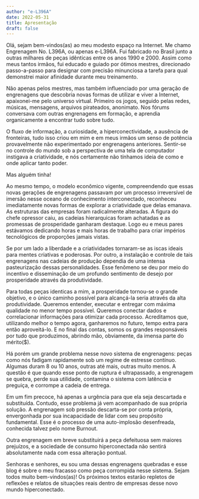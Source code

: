 ```yaml
---
author: "e-L396A"
date: 2022-05-31
title: Apresentação
draft: false
---
```


Olá, sejam bem-vindos(as) ao meu modesto espaço na Internet. Me chamo Engrenagem No. L396A, ou apenas e-L396A. Fui fabricado no Brasil junto a outras milhares de peças idênticas entre os anos 1990 e 2000.<!--more--> Assim como meus tantos irmãos, fui educado e guiado por ótimos mestres, direcionado passo-a-passo para designar com precisão minunciosa a tarefa para qual demonstrei maior afinidade durante meu treinamento.

Não apenas pelos mestres, mas também influenciado por uma geração de engrenagens que descobria novas formas de utilizar e viver a Internet, apaixonei-me pelo universo virtual. Primeiro os jogos, seguido pelas redes, músicas, mensagens, arquivos pirateados, anonimato. Nos fórums conversava com outras engrenagens em formação, e aprendia organicamente a encontrar tudo sobre tudo.

O fluxo de informação, a curiosidade, a hiperconectividade, a ausência de fronteiras, tudo isso criou em mim e em meus irmãos um senso de potência provavelmente não experimentado por engrenagens anteriores. Sentir-se no controle do mundo sob a perspectiva de uma tela de computador instigava a criatividade, e nós certamente não tínhamos ideia de como e onde aplicar tanto poder.

Mas alguém tinha!

Ao mesmo tempo, o modelo econômico vigente, compreendendo que essas novas gerações de engrenagens passavam por um processo irreversível de imersão nesse oceano de conhecimento interconectado, reconheceu imediatamente novas formas de explorar a criatividade que delas emanava. As estruturas das empresas foram radicalmente alteradas. A figura do chefe opressor caiu, as cadeias hierarquicas foram achatadas e as promessas de prosperidade ganharam destaque. Logo eu e meus pares estávamos dedicando horas e mais horas de trabalho para criar impérios tecnológicos de proporções jamais vistas.

Se por um lado a liberdade e a criatividades tornaram-se as iscas ideais para mentes criativas e poderosas. Por outro, a instalação e controle de tais engrenagens nas cadeias de produção dependia de uma intensa pasteurização dessas personalidades. Esse fenômeno se deu por meio do incentivo e disseminação de um profundo sentimento de desejo por prosperidade através da produtividade.

Para todas peças identicas a mim, a prosperidade tornou-se o grande objetivo, e o único caminho possível para alcançá-la seria através da alta produtividade. Queremos entender, executar e entregar com máxima qualidade no menor tempo possível. Queremos conectar dados e correlacionar informações para otimizar cada processo. Acreditamos que, utilizando melhor o tempo agora, ganharemos no futuro, tempo extra para então aproveitá-lo. E no final das contas, somos os grandes responsáveis por tudo que produzimos, abrindo mão, obviamente, da imensa parte do mérito($).

Há porém um grande problema nesse novo sistema de engrenagens: peças como nós fadigam rapidamente sob um regime de estresse contínuo. Algumas duram 8 ou 10 anos, outras até mais, outras muito menos. A questão é que quando esse ponto de ruptura é ultrapassado, a engrenagem se quebra, perde sua utilidade, contamina o sistema com latência e preguiça, e corrompe a cadeia de entrega.

Em um fim precoce, há apenas a urgência para que ela seja descartada e substituída. Contudo, esse problema já vem acompanhado de sua própria solução. A engrenagem sob pressão descarta-se por conta própria, envergonhada por sua incapacidade de lidar com seu propósito fundamental. Esse é o processo de uma auto-implosão desenfreada, conhecida talvez pelo nome Burnout.

Outra engrenagem em breve substituirá a peça defeituosa sem maiores prejuízos, e a sociedade de consumo hiperconectada não sentirá absolutamente nada com essa alteração pontual.

Senhoras e senhores, eu sou uma dessas engrenagens quebradas e esse blog é sobre o meu fracasso como peça corrompida nesse sistema. Sejam todos muito bem-vindos(as)! Os próximos textos estarão repletos de reflexões e relatos de situações reais dentro de empresas desse novo mundo hiperconectado. 
